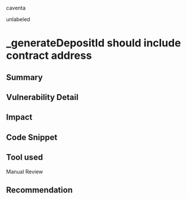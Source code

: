 caventa

unlabeled

# _generateDepositId should include contract address

## Summary

## Vulnerability Detail

## Impact

## Code Snippet

## Tool used

Manual Review

## Recommendation
